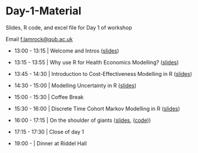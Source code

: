 # Day-1-Material

Slides, R code, and excel file for Day 1 of workshop

Email f.lamrock@qub.ac.uk 

- 13:00 - 13:15 | Welcome and Intros ([slides](https://github.com/HealthEconomicsDataDive/Day-1-Material/blob/master/Day%201%20-%20Session%201.pdf))

- 13:15 - 13:55 | Why use R for Health Economics Modelling? ([slides](https://github.com/HealthEconomicsDataDive/Day-1-Material/blob/master/Day%201%20-%20Session%202.pdf))

- 13:45 - 14:30 | Introduction to Cost-Effectiveness Modelling in R ([slides](https://github.com/HealthEconomicsDataDive/Day-1-Material/blob/master/Day%201%20-%20Session%203.pdf))

- 14:30 - 15:00 | Modelling Uncertainty in R ([slides](https://github.com/HealthEconomicsDataDive/Day-1-Material/blob/master/Day%201%20-%20Session%204.pdf))

- 15:00 - 15:30 | Coffee Break

- 15:30 - 16:00 | Discrete Time Cohort Markov Modelling in R ([slides](https://github.com/HealthEconomicsDataDive/Day-1-Material/blob/master/Day%201%20-%20Session%204.pdf))

- 16:00 - 17:15 | On the shoulder of giants ([slides](https://github.com/HealthEconomicsDataDive/Day-1-Material/blob/master/heemod-slides.pdf), ([code](https://github.com/HealthEconomicsDataDive/Day-1-Material/blob/master/heemod-Markov.pdf)))

- 17:15 - 17:30 | Close of day 1

- 19:00 - | Dinner at Riddel Hall
